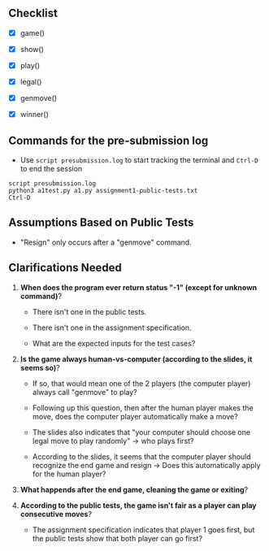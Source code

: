 ## Checklist

- [x] game()

- [x] show()

- [x] play()

- [x] legal()

- [x] genmove()

- [x] winner()

## Commands for the pre-submission log

- Use ```script presubmission.log``` to start tracking the terminal and ```Ctrl-D``` to end the session

```commandline
script presubmission.log
python3 a1test.py a1.py assignment1-public-tests.txt
Ctrl-D
```

## Assumptions Based on Public Tests

- "Resign" only occurs after a "genmove" command.

## Clarifications Needed

1. **When does the program ever return status "-1" (except for unknown command)**?

    - There isn't one in the public tests.

    - There isn't one in the assignment specification.

    - What are the expected inputs for the test cases?

2. **Is the game always human-vs-computer (according to the slides, it seems so)**?

    - If so, that would mean one of the 2 players (the computer player) always call "genmove" to play?

    - Following up this question, then after the human player makes the move, does the computer player automatically make a move?

    - The slides also indicates that "your computer should choose one legal move to play randomly" -> who plays first?

    - According to the slides, it seems that the computer player should recognize the end game and resign -> Does this automatically apply for the human player?

3. **What happends after the end game, cleaning the game or exiting**?

4. **According to the public tests, the game isn't fair as a player can play consecutive moves**?

    - The assignment specification indicates that player 1 goes first, but the public tests show that both player can go first?
